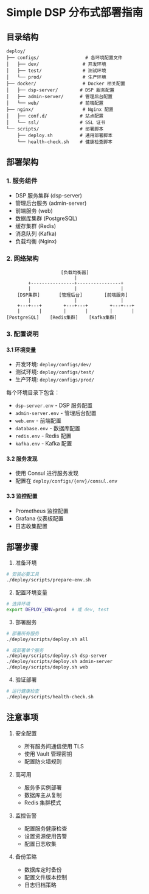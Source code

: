 # Simple DSP 分布式部署指南

## 目录结构
```
deploy/
├── configs/                 # 各环境配置文件
│   ├── dev/                # 开发环境
│   ├── test/               # 测试环境
│   └── prod/               # 生产环境
├── docker/                 # Docker 相关配置
│   ├── dsp-server/        # DSP 服务配置
│   ├── admin-server/      # 管理后台配置
│   └── web/               # 前端配置
├── nginx/                  # Nginx 配置
│   ├── conf.d/            # 站点配置
│   └── ssl/               # SSL 证书
└── scripts/               # 部署脚本
    ├── deploy.sh          # 通用部署脚本
    └── health-check.sh    # 健康检查脚本
```

## 部署架构

### 1. 服务组件
- DSP 服务集群 (dsp-server)
- 管理后台服务 (admin-server)
- 前端服务 (web)
- 数据库集群 (PostgreSQL)
- 缓存集群 (Redis)
- 消息队列 (Kafka)
- 负载均衡 (Nginx)

### 2. 网络架构
```
                    [负载均衡器]
                         |
        +----------------+----------------+
        |                |                |
    [DSP集群]       [管理后台]        [前端服务]
        |                |                |
    +---+---+        +---+---+        +---+---+
    |       |        |       |        |       |
[PostgreSQL]    [Redis集群]    [Kafka集群]
```

### 3. 配置说明

#### 3.1 环境变量
- 开发环境: `deploy/configs/dev/`
- 测试环境: `deploy/configs/test/`
- 生产环境: `deploy/configs/prod/`

每个环境目录下包含：
- `dsp-server.env` - DSP 服务配置
- `admin-server.env` - 管理后台配置
- `web.env` - 前端配置
- `database.env` - 数据库配置
- `redis.env` - Redis 配置
- `kafka.env` - Kafka 配置

#### 3.2 服务发现
- 使用 Consul 进行服务发现
- 配置在 `deploy/configs/{env}/consul.env`

#### 3.3 监控配置
- Prometheus 监控配置
- Grafana 仪表板配置
- 日志收集配置

## 部署步骤

1. 准备环境
```bash
# 安装必要工具
./deploy/scripts/prepare-env.sh
```

2. 配置环境变量
```bash
# 选择环境
export DEPLOY_ENV=prod  # 或 dev, test
```

3. 部署服务
```bash
# 部署所有服务
./deploy/scripts/deploy.sh all

# 或部署单个服务
./deploy/scripts/deploy.sh dsp-server
./deploy/scripts/deploy.sh admin-server
./deploy/scripts/deploy.sh web
```

4. 验证部署
```bash
# 运行健康检查
./deploy/scripts/health-check.sh
```

## 注意事项

1. 安全配置
   - 所有服务间通信使用 TLS
   - 使用 Vault 管理密钥
   - 配置防火墙规则

2. 高可用
   - 服务多实例部署
   - 数据库主从复制
   - Redis 集群模式

3. 监控告警
   - 配置服务健康检查
   - 设置资源使用告警
   - 配置日志收集

4. 备份策略
   - 数据库定时备份
   - 配置文件版本控制
   - 日志归档策略 